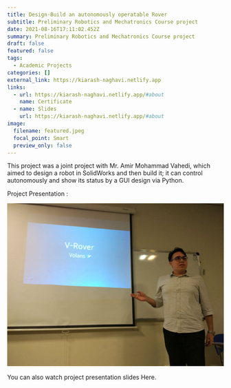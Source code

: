 ```yaml
---
title: Design-Build an autonomously operatable Rover
subtitle: Preliminary Robotics and Mechatronics Course project
date: 2021-08-16T17:11:02.452Z
summary: Preliminary Robotics and Mechatronics Course project
draft: false
featured: false
tags:
  - Academic Projects
categories: []
external_link: https://kiarash-naghavi.netlify.app
links:
  - url: https://kiarash-naghavi.netlify.app/#about
    name: Certificate
  - name: Slides
    url: https://kiarash-naghavi.netlify.app/#about
image:
  filename: featured.jpeg
  focal_point: Smart
  preview_only: false
---
```

This project was a joint project with Mr. Amir Mohammad Vahedi, which aimed to design a robot in SolidWorks and then build it; it can control autonomously and show its status by a GUI design via Python.



Project Presentation : 

![](1400-05-14-18.35.43.jpg)





You can also watch project presentation slides Here.